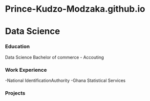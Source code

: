 # Prince-Kudzo-Modzaka.github.io

# Data Science 

### Education 
Data Science
Bachelor of commerce - Accouting 
### Work Experience
-National IdentificationAuthority 
-Ghana Statistical Services 

### Projects 
